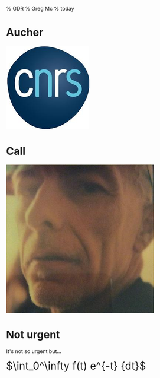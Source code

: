 % GDR
% Greg Mc
% today

# Aucher

![](cnrs.jpeg)

<audio  data-autoplay ><source src="greg_got_a.mp3" ></audio>

# Call

![](me.jpg)
<audio  data-autoplay ><source src="he_will_probably.mp3" ></audio>

# Not urgent

It's not so urgent but...

<div style="font-size: 200%">$\int_0^\infty f(t) e^{-t} {dt}$</div>

<audio  data-autoplay ><source src="hey_are_you.mp3" ></audio>
